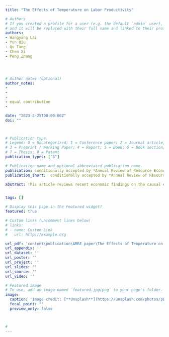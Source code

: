 ```yaml
---
title: "The Effects of Temperature on Labor Productivity"

# Authors
# If you created a profile for a user (e.g. the default `admin` user), write the username (folder name) here 
# and it will be replaced with their full name and linked to their profile.
authors:
- Wangyang Lai
- Yun Qiu
- Qu Tang
- Chen Xi
- Peng Zhang




# Author notes (optional)
author_notes:
- 
- 
-
- equal contribution
-

date: "2023-3-25T00:00:00Z"
doi: ""



# Publication type.
# Legend: 0 = Uncategorized; 1 = Conference paper; 2 = Journal article;
# 3 = Preprint / Working Paper; 4 = Report; 5 = Book; 6 = Book section;
# 7 = Thesis; 8 = Patent
publication_types: ["3"]

# Publication name and optional abbreviated publication name.
publication: conditionally accepted by *Annual Review of Resource Economics*
publication_short:  conditionally accepted by *Annual Review of Resource Economics*

abstract: This article reviews recent economic findings on the causal effects of temperature on labor productivity. The impact of temperature shocks on micro-level worker and plant productivity is a core channel in explaining temperature effects on aggregate economic output at the macro-level. Besides physiological effects revealed in scientific studies, economic studies also find negative effects of temperature on mental productivity, including cognition performance, learning, and consequential decisions. The effectiveness of adaptation is inconsistent in macro and micro findings. Adaptation is found to be almost futile at the regional scale, but indeed alleviates temperature damage in various micro-level contexts. We highlight the distributional effects of temperature, and early-life exposure to extreme temperatures causes long-standing effects in adulthood. We propose some limitations of existing studies and provide several key points fo future work.


tags: []

# Display this page in the Featured widget?
featured: true

# Custom links (uncomment lines below)
# links:
# - name: Custom Link
#   url: http://example.org

url_pdf: 'content\publication\ARRE paper\The Effects of Temperature on Labor Productivity_LQTXZ.pdf'
url_appendix: ''
url_dataset: ''
url_poster: ''
url_project: ''
url_slides: ''
url_source: ''
url_video: ''

# Featured image
# To use, add an image named `featured.jpg/png` to your page's folder. 
image:
  caption: 'Image credit: [**Unsplash**](https://unsplash.com/photos/pLCdAaMFLTE)'
  focal_point: ""
  preview_only: false



#
---
```


